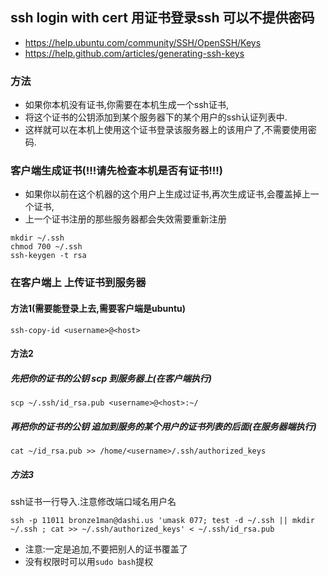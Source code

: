 ## ssh login with cert 用证书登录ssh 可以不提供密码
* https://help.ubuntu.com/community/SSH/OpenSSH/Keys
* https://help.github.com/articles/generating-ssh-keys

### 方法
* 如果你本机没有证书,你需要在本机生成一个ssh证书,
* 将这个证书的公钥添加到某个服务器下的某个用户的ssh认证列表中.
* 这样就可以在本机上使用这个证书登录该服务器上的该用户了,不需要使用密码.


### 客户端生成证书(!!!请先检查本机是否有证书!!!)
* 如果你以前在这个机器的这个用户上生成过证书,再次生成证书,会覆盖掉上一个证书,
* 上一个证书注册的那些服务器都会失效需要重新注册

```
mkdir ~/.ssh
chmod 700 ~/.ssh
ssh-keygen -t rsa
```

### 在客户端上 上传证书到服务器
#### 方法1(需要能登录上去,需要客户端是ubuntu)
```
ssh-copy-id <username>@<host>
```

#### 方法2
##### 先把你的证书的公钥 scp 到服务器上(在客户端执行)
```
scp ~/.ssh/id_rsa.pub <username>@<host>:~/
```

##### 再把你的证书的公钥 追加到服务的某个用户的证书列表的后面(在服务器端执行)
```
cat ~/id_rsa.pub >> /home/<username>/.ssh/authorized_keys
```

##### 方法3
ssh证书一行导入.注意修改端口域名用户名
```
ssh -p 11011 bronze1man@dashi.us 'umask 077; test -d ~/.ssh || mkdir ~/.ssh ; cat >> ~/.ssh/authorized_keys' < ~/.ssh/id_rsa.pub
```

* 注意:一定是追加,不要把别人的证书覆盖了
* 没有权限时可以用`sudo bash`提权
